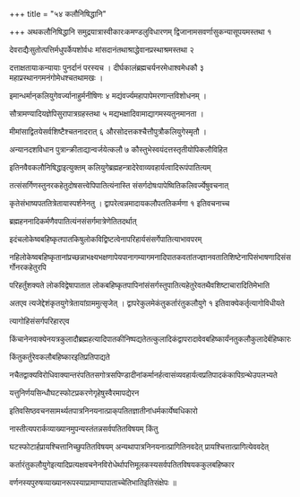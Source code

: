 +++
title = "५४ कलौनिषिद्धानि"

+++
अथकलौनिषिद्धानि समुद्रयात्रास्वीकारःकमण्डलुविधारणम् द्विजानामसवर्णासुकन्यासूपयमस्तथा १

देवराद्यैःसुतोत्पत्तिर्मधुपर्केपशोर्वधः मांसदानंतथाश्राद्धेवानप्रस्थाश्रमस्तथा २

दत्ताक्षतायाःकन्यायाः पुनर्दानं परस्यच । दीर्घकालंब्रह्मचर्यनरमेधाश्वमेधकौ ३ महाप्रस्थानगमनंगोमेधश्चतथामखः ।

इमान्धर्मान्‌कलियुगेवर्ज्यानाहुर्मनीषिणः ४ मद्यंवर्ज्यमहापापेमरणान्तविशोधनम् ।

सौत्रामण्यादियज्ञेपिसुरापात्रग्रहस्तथा ५ मद्यभक्षादिवामाद्यागमस्यतुनमानता ।

मीमांसाद्वितयेसर्वशिष्टैश्चतनादरात् ६ औरसोदत्तकश्चैत्तौपुत्रौकलियुगेस्मृतौ ।

अन्यानदशविधान पुत्रान्क्रीताद्यान्वर्जयेत्कलौ ७ कौस्तुभेस्वयंदत्तस्तृतीयोपिकलौविहित

इतिनवैवकलौनिषिद्धाइत्युक्तम् कलियुगेब्रह्महन्त्रादेरेवाव्यवहार्यत्वादिरूपंपातित्यम्

तत्संसर्गिणस्तुनरकहेतुदोषसत्त्वेपिपातित्यंनास्ति संसर्गदोषःपापेष्वितिकलिवर्ज्येषुवचनात्

कृतेसंभाष्यपततित्रेतायास्पर्शनेनतु । द्वापरेत्वन्नमादायकलौपततिकर्मणा १ इतिवचनाच्च

ब्रह्महननादिकर्मणैवपातित्यंनसंसर्गमात्रेणेतितदर्थात्

इदंचलोकेष्वबहिष्कृतपातकिषुलोकविद्विष्टत्वेनापरिहार्यसंसर्गेपातित्याभावपरम्

नहिलोकेष्वबहिष्कृतानांप्रच्छन्नाभक्ष्यभक्षणापेयपानागम्यागमनादिपातकवतांतज्ज्ञानवतातिशिष्टेनापिसंभाषणादिसंसर्गोनरकहेतुरपि

परिहर्तुंशक्यते लोकविद्वेषापातात लोकबहिष्कृतपापिनांसंसर्गस्तुपातित्यहेतुरेवतथैवशिष्टाचारादितिमेभाति

अतएव त्यजेद्देशंकृतयुगेत्रेतायांग्राममुत्सृजेत् । द्वापरेकुलमेकंतुकर्तारंतुकलौयुगे १ इतिवाक्येकर्तृत्यागोविधीयते

त्यागोहिसंसर्गपरिहारएव

किंचानेनवाक्येनयत्रकुलादौब्रह्महत्यादिपातकीनिष्पद्यतेतत्कुलादिकंद्वापरादावेवबहिष्कार्यंनतुकलौकुलादेर्बहिष्कारः

किंतुकर्तुरेवकलौबहिष्कारइतिप्रतिपाद्यते

नचैतद्वाक्यविरोधिवाक्यान्तरंपतितसगोत्रसपिण्डादीनांकर्मानर्हत्वासंव्यवहार्यत्वप्रतिपादकंकापिग्रन्थेउपलभ्यते

यत्तुनिर्णयसिन्धौघटस्फोटप्रकरणेगृहेषुस्वैरमापद्येरन

इतिवसिष्ठवचनसामर्थ्यतपात्रनिनयनात्प्राक्‌पतितज्ञातीनांधर्मकार्येष्वधिकारो

नास्तीत्यपरार्कव्याख्यानमुपन्यस्तंतन्नसर्वपतितविषयम् किंतु

घटस्फोटार्हप्रायश्चित्तानिच्छुपतितविषयम् अन्यथापात्रनिनयनात्प्रागितिनवदेत् प्रायश्चित्तात्प्रागित्येववदेत्

कर्तारंतुकलौयुगेइत्यादिप्रत्यक्षवचनेनविरोधेर्थापत्तिमूलकस्यसर्वपतितविषयककुलबहिष्कार

वर्णनस्यपुरुषव्याख्यानरूपस्याप्रामाण्यापाताच्चेतिभातिइतिसंक्षेपः ॥
